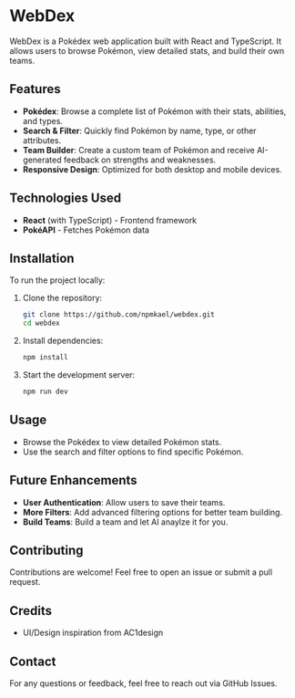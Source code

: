 # WebDex

WebDex is a Pokédex web application built with React and TypeScript. It allows users to browse Pokémon, view detailed stats, and build their own teams.

## Features

- **Pokédex**: Browse a complete list of Pokémon with their stats, abilities, and types.
- **Search & Filter**: Quickly find Pokémon by name, type, or other attributes.
- **Team Builder**: Create a custom team of Pokémon and receive AI-generated feedback on strengths and weaknesses.
- **Responsive Design**: Optimized for both desktop and mobile devices.

## Technologies Used

- **React** (with TypeScript) - Frontend framework
- **PokéAPI** - Fetches Pokémon data

## Installation

To run the project locally:

1. Clone the repository:
   ```sh
   git clone https://github.com/npmkael/webdex.git
   cd webdex
   ```
2. Install dependencies:
   ```sh
   npm install
   ```
3. Start the development server:
   ```sh
   npm run dev
   ```

## Usage

- Browse the Pokédex to view detailed Pokémon stats.
- Use the search and filter options to find specific Pokémon.

## Future Enhancements

- **User Authentication**: Allow users to save their teams.
- **More Filters**: Add advanced filtering options for better team building.
- **Build Teams**: Build a team and let AI anaylze it for you.

## Contributing

Contributions are welcome! Feel free to open an issue or submit a pull request.

## Credits
- UI/Design inspiration from AC1design

## Contact

For any questions or feedback, feel free to reach out via GitHub Issues.

